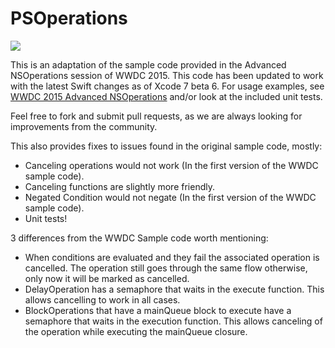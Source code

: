 # PSOperations

![](https://travis-ci.org/pluralsight/PSOperations.svg)

This is an adaptation of the sample code provided in the Advanced NSOperations session of WWDC 2015. This code has been updated to work with the latest Swift changes as of Xcode 7 beta 6. For usage examples, see [WWDC 2015 Advanced NSOperations](https://developer.apple.com/videos/wwdc/2015/?id=226) and/or look at the included unit tests.

Feel free to fork and submit pull requests, as we are always looking for improvements from the community.

This also provides fixes to issues found in the original sample code, mostly: 
* Canceling operations would not work (In the first version of the WWDC sample code).
* Canceling functions are slightly more friendly.
* Negated Condition would not negate (In the first version of the WWDC sample code). 
* Unit tests!

3 differences from the WWDC Sample code worth mentioning:
* When conditions are evaluated and they fail the associated operation is cancelled. The operation still goes through the same flow otherwise, only now it will be marked as cancelled.
* DelayOperation has a semaphore that waits in the execute function. This allows cancelling to work in all cases.
* BlockOperations that have a mainQueue block to execute have a semaphore that waits in the execution function. This allows canceling of the operation while executing the mainQueue closure.
